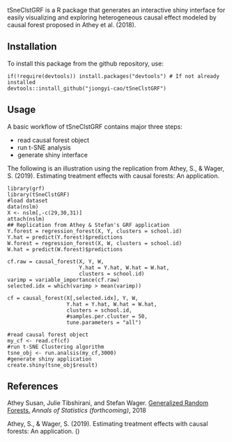 tSneClstGRF is a R package that generates an interactive shiny interface
for easily visualizing and exploring heterogeneous causal effect modeled
by causal forest proposed in Athey et al. (2018).

Installation
------------

To install this package from the github repository, use:

    if(!require(devtools)) install.packages("devtools") # If not already installed
    devtools::install_github("jiongyi-cao/tSneClstGRF")

Usage
-----

A basic workflow of tSneClstGRF contains major three steps:

-   read causal forest object
-   run t-SNE analysis
-   generate shiny interface

The following is an illustration using the replication from Athey, S., &
Wager, S. (2019). Estimating treatment effects with causal forests: An
application.

    library(grf)
    library(tSneClstGRF)
    #load dataset
    data(nslm)
    X <- nslm[,-c(29,30,31)]
    attach(nslm)
    ## Replication from Athey & Stefan's GRF application
    Y.forest = regression_forest(X, Y, clusters = school.id)
    Y.hat = predict(Y.forest)$predictions
    W.forest = regression_forest(X, W, clusters = school.id)
    W.hat = predict(W.forest)$predictions

    cf.raw = causal_forest(X, Y, W,
                           Y.hat = Y.hat, W.hat = W.hat,
                           clusters = school.id)
    varimp = variable_importance(cf.raw)
    selected.idx = which(varimp > mean(varimp))

    cf = causal_forest(X[,selected.idx], Y, W,
                       Y.hat = Y.hat, W.hat = W.hat,
                       clusters = school.id,
                       #samples.per.cluster = 50,
                       tune.parameters = "all")

    #read causal forest object
    my_cf <- read.cf(cf)
    #run t-SNE Clustering algorithm
    tsne_obj <- run.analsis(my_cf,3000)
    #generate shiny application
    create.shiny(tsne_obj$result)

References 
----------
Athey Susan, Julie Tibshirani, and Stefan Wager.
<a href="https://arxiv.org/abs/1610.01271">Generalized Random
Forests.</a> <i>Annals of Statistics (forthcoming)</i>, 2018

Athey, S., & Wager, S. (2019). Estimating treatment effects with causal
forests: An application. ()
